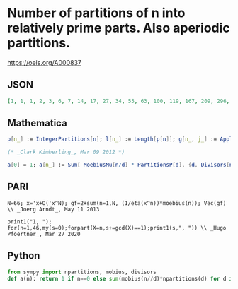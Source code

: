 # Number of partitions of n into relatively prime parts\. Also aperiodic partitions\.
https://oeis.org/A000837
## JSON
```JSON
[1, 1, 1, 2, 3, 6, 7, 14, 17, 27, 34, 55, 63, 100, 119, 167, 209, 296, 347, 489, 582, 775, 945, 1254, 1481, 1951, 2334, 2980, 3580, 4564, 5386, 6841, 8118, 10085, 12012, 14862, 17526, 21636, 25524, 31082, 36694, 44582, 52255, 63260, 74170, 88931, 104302]
```
## Mathematica
```Mathematica
p[n_] := IntegerPartitions[n]; l[n_] := Length[p[n]]; g[n_, j_] := Apply[GCD, Part[p[n], j]]; h[n_] := Table[g[n, j], {j, 1, l[n]}]; Join[{1}, Table[Count[h[n], 1], {n, 1, 20}]]
```
```Mathematica
(* _Clark Kimberling_, Mar 09 2012 *)
```
```Mathematica
a[0] = 1; a[n_] := Sum[ MoebiusMu[n/d] * PartitionsP[d], {d, Divisors[n]}]; Table[a[n], {n, 0, 50}] (* _Jean-François Alcover_, Oct 03 2013 *)
```
## PARI
```PARI
N=66; x='x+O('x^N); gf=2+sum(n=1,N, (1/eta(x^n))*moebius(n)); Vec(gf) \\ _Joerg Arndt_, May 11 2013
```
```PARI
print1("1, "); for(n=1,46,my(s=0);forpart(X=n,s+=gcd(X)==1);print1(s,", ")) \\ _Hugo Pfoertner_, Mar 27 2020
```
## Python
```Python
from sympy import npartitions, mobius, divisors
def a(n): return 1 if n==0 else sum(mobius(n//d)*npartitions(d) for d in divisors(n)) # _Indranil Ghosh_, Apr 26 2017
```

